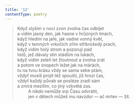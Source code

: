 ```yaml
---
title: '12'
contentType: poetry
---
```


<section>

> Když slyším v noci zvon zvolna čas odbíjet  
> a vidím jasný den, jak hasne v hrůzných tmách,  
> když hledím na jaře, jak vadne vonný květ,  
> když v temných vrkočích zřím stříbrošedý prach,  
> když vidím holý strom a pozoruji pád  
> listů, jež dávaly stín stádům na lukách,  
> když vidím zeleň let žloutnout a zvolna zrát  
> a potom ve snopech ležet jak na márách,  
> tu na tvou krásu vždy se sama sebe ptám,  
> vždyť musíš projít též spouští, jíž hrozí čas,  
> vždyť každý půvab se posléze zradí sám  
> a zmírá mezitím, co jiný vzkvétá zas.  
>          A nikdo nemůže srp Času odvrátit,  
>          jen v dětech můžeš mu navzdor — ač mrtev — žít.

</section>
